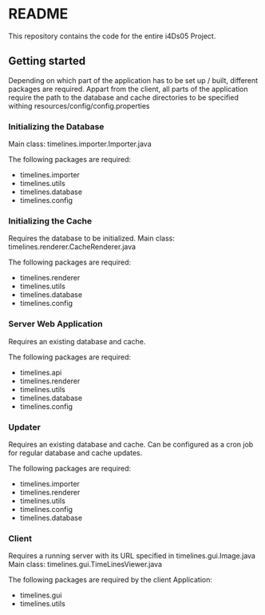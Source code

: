 # README #

This repository contains the code for the entire i4Ds05 Project.

## Getting started ##

Depending on which part of the application has to be set up / built, different packages are required.
Appart from the client, all parts of the application require the path to the database and cache directories to be specified withing resources/config/config.properties



### Initializing the Database ###
Main class: timelines.importer.Importer.java

The following packages are required:

* timelines.importer
* timelines.utils
* timelines.database
* timelines.config

### Initializing the Cache ###
Requires the database to be initialized.
Main class: timelines.renderer.CacheRenderer.java

The following packages are required:

* timelines.renderer
* timelines.utils
* timelines.database
* timelines.config

### Server Web Application ###
Requires an existing database and cache.

The following packages are required:

* timelines.api
* timelines.renderer
* timelines.utils
* timelines.database
* timelines.config

### Updater ###
Requires an existing database and cache.
Can be configured as a cron job for regular database and cache updates.

The following packages are required:

* timelines.importer
* timelines.renderer
* timelines.utils
* timelines.config
* timelines.database

### Client ###
Requires a running server with its URL specified in timelines.gui.Image.java
Main class: timelines.gui.TimeLinesViewer.java

The following packages are required by the client Application:

* timelines.gui
* timelines.utils